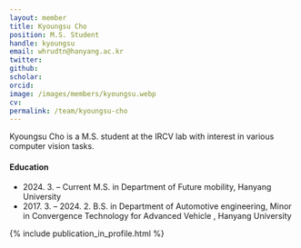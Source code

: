 ```yaml
---
layout: member
title: Kyoungsu Cho
position: M.S. Student
handle: kyoungsu
email: whrudtn@hanyang.ac.kr
twitter: 
github: 
scholar: 
orcid: 
image: /images/members/kyoungsu.webp
cv: 
permalink: /team/kyoungsu-cho
---
```


Kyoungsu Cho is a M.S. student at the IRCV lab with interest in various computer vision tasks.


#### Education

<ul class="chronological">
  <li><span>2024. 3. – Current</span> M.S. in Department of Future mobility, Hanyang University</li>
  <li><span>2017. 3. – 2024. 2.</span> B.S. in Department of Automotive engineering, Minor in Convergence Technology for Advanced Vehicle
, Hanyang University</li>
  
</ul>

{% include publication_in_profile.html %}
